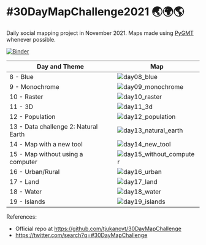 # #30DayMapChallenge2021 🌏🌍🌎

Daily social mapping project in November 2021.
Maps made using [PyGMT](https://github.com/GenericMappingTools/pygmt) whenever possible.

[![Binder](https://binder.pangeo.io/badge_logo.svg)](https://binder.pangeo.io/v2/gh/weiji14/30DayMapChallenge2021/main)


|  Day and Theme                                            | Map |
|-----------------------------------------------------------|-----|
|  8 - Blue                                                 | ![day08_blue](https://user-images.githubusercontent.com/23487320/140736233-2468cadd-3670-43e3-8950-e8e0b451275d.png) |
|  9 - Monochrome                                           | ![day09_monochrome](https://user-images.githubusercontent.com/23487320/140914690-ac4be650-3b91-459e-933d-9e65a84d29df.png) |
|  10 - Raster                                              | ![day10_raster](https://user-images.githubusercontent.com/23487320/141103752-c6f06041-de1d-46ca-a9ff-db7441789996.png) |
|  11 - 3D                                                  | ![day11_3d](https://user-images.githubusercontent.com/23487320/141292815-761f0c21-0e20-48a7-b5e1-9c7fa7de4ea9.png) |
|  12 - Population                                          | ![day12_population](https://user-images.githubusercontent.com/23487320/141460796-664661d7-e416-469b-a852-9109a4f82fc7.png) |
|  13 - Data challenge 2: Natural Earth                     | ![day13_natural_earth](https://user-images.githubusercontent.com/23487320/141614833-02a05a84-bccd-45b0-8cb5-c01a8e8aedc2.png) |
|  14 - Map with a new tool                                 | ![day14_new_tool](https://github.com/weiji14/30DayMapChallenge2021/releases/download/v0.1.0/day_14_new_tool_opttransp.gif) |
|  15 - Map without using a computer                        | ![day15_without_computer](https://user-images.githubusercontent.com/23487320/141764469-8a08d0e1-6a1e-43d1-bc04-3396b5ccc021.jpg) |
|  16 - Urban/Rural                                         | ![day16_urban](https://user-images.githubusercontent.com/23487320/141972536-75b1453b-8a78-4033-a9aa-d8b639b0a48a.png) |
|  17 - Land                                                | ![day17_land](https://user-images.githubusercontent.com/23487320/142186279-a09919ff-0481-40a3-be2e-d63d957f9c56.png) |
|  18 - Water                                               | ![day18_water](https://user-images.githubusercontent.com/23487320/142383394-6766f86f-d235-48f3-809d-ac84d8a5f227.png) |
|  19 - Islands                                             | ![day19_islands](https://user-images.githubusercontent.com/23487320/142705124-cf096a73-429c-49a2-b6e4-67b8597f6e6a.png) |

References:
- Official repo at https://github.com/tjukanovt/30DayMapChallenge
- https://twitter.com/search?q=#30DayMapChallenge
